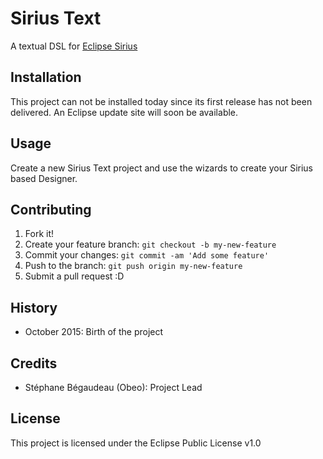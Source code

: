 # Sirius Text

A textual DSL for [Eclipse Sirius](https://www.eclipse.org/sirius/)

## Installation

This project can not be installed today since its first release has not been delivered. An Eclipse update site will soon be available.

## Usage

Create a new Sirius Text project and use the wizards to create your Sirius based Designer.

## Contributing

1. Fork it!
2. Create your feature branch: `git checkout -b my-new-feature`
3. Commit your changes: `git commit -am 'Add some feature'`
4. Push to the branch: `git push origin my-new-feature`
5. Submit a pull request :D

## History

- October 2015: Birth of the project

## Credits

- Stéphane Bégaudeau (Obeo): Project Lead

## License

This project is licensed under the Eclipse Public License v1.0
